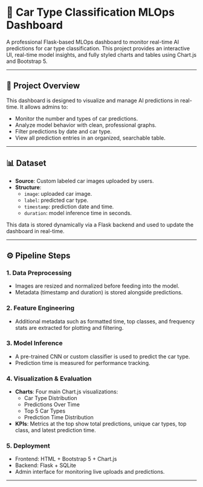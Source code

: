 # 🚗 Car Type Classification MLOps Dashboard

A professional Flask-based MLOps dashboard to monitor real-time AI predictions for car type classification. This project provides an interactive UI, real-time model insights, and fully styled charts and tables using Chart.js and Bootstrap 5.

---

## 📌 Project Overview

This dashboard is designed to visualize and manage AI predictions in real-time. It allows admins to:

- Monitor the number and types of car predictions.
- Analyze model behavior with clean, professional graphs.
- Filter predictions by date and car type.
- View all prediction entries in an organized, searchable table.

---

## 📊 Dataset

- **Source**: Custom labeled car images uploaded by users.
- **Structure**:
  - `image`: uploaded car image.
  - `label`: predicted car type.
  - `timestamp`: prediction date and time.
  - `duration`: model inference time in seconds.

This data is stored dynamically via a Flask backend and used to update the dashboard in real-time.

---

## ⚙️ Pipeline Steps

### 1. Data Preprocessing
- Images are resized and normalized before feeding into the model.
- Metadata (timestamp and duration) is stored alongside predictions.

### 2. Feature Engineering
- Additional metadata such as formatted time, top classes, and frequency stats are extracted for plotting and filtering.

### 3. Model Inference
- A pre-trained CNN or custom classifier is used to predict the car type.
- Prediction time is measured for performance tracking.

### 4. Visualization & Evaluation
- **Charts**: Four main Chart.js visualizations:
  - Car Type Distribution
  - Predictions Over Time
  - Top 5 Car Types
  - Prediction Time Distribution
- **KPIs**: Metrics at the top show total predictions, unique car types, top class, and latest prediction time.

### 5. Deployment
- Frontend: HTML + Bootstrap 5 + Chart.js
- Backend: Flask + SQLite
- Admin interface for monitoring live uploads and predictions.

---


  
